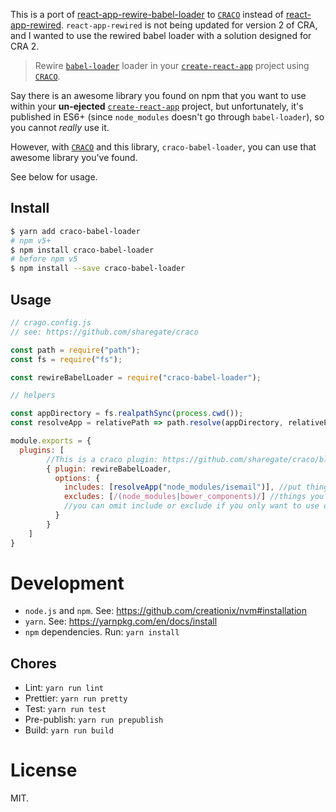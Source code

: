 This is a port of [react-app-rewire-babel-loader](https://github.com/dashed/react-app-rewire-babel-loader) to [`CRACO`](https://github.com/sharegate/craco) instead of [react-app-rewired](https://github.com/timarney/react-app-rewired). `react-app-rewired` is not being updated for version 2 of CRA, and I wanted to use the rewired babel loader with a solution designed for CRA 2.

> Rewire [`babel-loader`](https://github.com/babel/babel-loader) loader in your [`create-react-app`](https://github.com/facebookincubator/create-react-app) project using [`CRACO`](https://github.com/sharegate/craco).

Say there is an awesome library you found on npm that you want to use within your **un-ejected**  [`create-react-app`](https://github.com/facebookincubator/create-react-app) project, but unfortunately, it's published in ES6+ (since `node_modules` doesn't go through `babel-loader`), so you cannot *really* use it.

However, with [`CRACO`](https://github.com/sharegate/craco) and this library, `craco-babel-loader`, you can use that awesome library you've found.

See below for usage.

## Install


```sh
$ yarn add craco-babel-loader
# npm v5+
$ npm install craco-babel-loader
# before npm v5
$ npm install --save craco-babel-loader
```

## Usage

```js
// crago.config.js
// see: https://github.com/sharegate/craco

const path = require("path");
const fs = require("fs");

const rewireBabelLoader = require("craco-babel-loader");

// helpers

const appDirectory = fs.realpathSync(process.cwd());
const resolveApp = relativePath => path.resolve(appDirectory, relativePath);

module.exports = {
  plugins: [
        //This is a craco plugin: https://github.com/sharegate/craco/blob/master/packages/craco/README.md#configuration-overview
        { plugin: rewireBabelLoader, 
          options: { 
            includes: [resolveApp("node_modules/isemail")], //put things you want to include in array here
            excludes: [/(node_modules|bower_components)/] //things you want to exclude here
            //you can omit include or exclude if you only want to use one option
          }
        }
    ]
}

```


Development
===========

- `node.js` and `npm`. See: https://github.com/creationix/nvm#installation
- `yarn`. See: https://yarnpkg.com/en/docs/install
- `npm` dependencies. Run: `yarn install`

## Chores

- Lint: `yarn run lint`
- Prettier: `yarn run pretty`
- Test: `yarn run test`
- Pre-publish: `yarn run prepublish`
- Build: `yarn run build`

License
=======

MIT.
